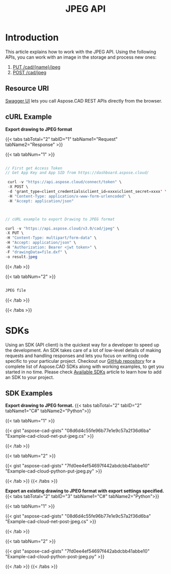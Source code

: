 ﻿---
title: "JPEG API"
type: docs
url: /working-with-aspose-cad-cloud-formats-api/jpeg/
weight: 50
---

# **Introduction**
This article explains how to work with the JPEG API. Using the following APIs, you can work with an image in the storage and process new ones:

1. [PUT /cad/{name}/jpeg](https://reference.aspose.cloud/cad/#!/Jpeg/PutDrawingJpeg)
1. [POST /cad/jpeg](https://reference.aspose.cloud/cad/#!/Jpeg/PostDrawingJpeg)

## **Resource URI**
[Swagger UI](https://reference.aspose.cloud/cad/) lets you call Aspose.CAD REST APIs directly from the browser.

## **cURL Example**
**Export drawing to JPEG format**

{{< tabs tabTotal="2" tabID="1" tabName1="Request" tabName2="Response" >}}

{{< tab tabNum="1" >}}

```java

// First get Access Token
// Get App Key and App SID from https://dashboard.aspose.cloud/

 curl -v "https://api.aspose.cloud/connect/token" \
 -X POST \
 -d 'grant_type=client_credentials&client_id=xxxx&client_secret=xxxx' \
 -H "Content-Type: application/x-www-form-urlencoded" \
 -H "Accept: application/json"



// cURL example to export Drawing to JPEG format

curl -v "https://api.aspose.cloud/v3.0/cad/jpeg" \
-X PUT \
-H "Content-Type: multipart/form-data" \
-H "Accept: application/json" \
-H "Authorization: Bearer <jwt token>" \
-F "drawingData=file.dxf" \
-o result.jpeg

```

{{< /tab >}}

{{< tab tabNum="2" >}}

```java

JPEG file 

```

{{< /tab >}}

{{< /tabs >}}
            
# **SDKs**
Using an SDK (API client) is the quickest way for a developer to speed up the development. An SDK takes care of a lot of low-level details of making requests and handling responses and lets you focus on writing code specific to your particular project. Checkout our [GitHub repository](https://github.com/aspose-cad-cloud) for a complete list of Aspose.CAD SDKs along with working examples, to get you started in no time. Please check [Available SDKs](/cad/available-sdks/) article to learn how to add an SDK to your project.
## **SDK Examples**
**Export drawing to JPEG format.**
{{< tabs tabTotal="2" tabID="2" tabName1="C#" tabName2="Python">}}

{{< tab tabNum="1" >}}

{{< gist "aspose-cad-gists" "08d6d4c55fe96b77e1e9c57a2f36d6ba" "Example-cad-cloud-net-put-jpeg.cs" >}}

{{< /tab >}}

{{< tab tabNum="2" >}}

{{< gist "aspose-cad-gists" "7fd0ee4ef54697f442abdcbb41abbe10" "Example-cad-cloud-python-put-jpeg.py" >}}

{{< /tab >}}
{{< /tabs >}}


**Export an existing drawing to JPEG format with export settings specified.**
{{< tabs tabTotal="2" tabID="3" tabName1="C#" tabName2="Python">}}

{{< tab tabNum="1" >}}

{{< gist "aspose-cad-gists" "08d6d4c55fe96b77e1e9c57a2f36d6ba" "Example-cad-cloud-net-post-jpeg.cs" >}}

{{< /tab >}}

{{< tab tabNum="2" >}}

{{< gist "aspose-cad-gists" "7fd0ee4ef54697f442abdcbb41abbe10" "Example-cad-cloud-python-post-jpeg.py" >}}

{{< /tab >}}
{{< /tabs >}}
